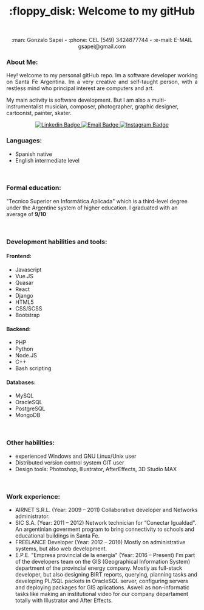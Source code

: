 <h1 align="center"> :floppy_disk: Welcome to my gitHub </h1>
<br/>

<p align="center">
:man: Gonzalo Sapei
- :phone: CEL (549) 3424877744 
- :e-mail: E-MAIL gsapei@gmail.com
</p>

<h3> About Me: </h3>
<p align="justify">
Hey! welcome to my personal gitHub repo. Im a software developer working on Santa Fe Argentina.
Im a very creative and self-taught person, with a restless mind who principal interest are computers and art.

My main activity is software development. But I am also a multi-instrumentalist musician, composer, photographer, graphic designer, cartoonist, painter, skater.
</p>
<p align="center">
<a target="_blank" href="https://www.linkedin.com/in/gonzalo-sapei-810065235/">
<img src="https://img.shields.io/badge/-gsapei-blue?style=for-the-badge&logo=Linkedin&logoColor=white&link=https://www.linkedin.com/in/gsapei" alt="Linkedin Badge">
</a>
<a target="_blank" href="mailto:gsapei@gmail.com">
<img src="https://img.shields.io/badge/-gmail-orange?&style=for-the-badge&logo=Gmail&logoColor=white&link=maito:tanyaleepr@gmail.com" alt="Email Badge">
</a>
<a target="_blank" href="https://www.instagram.com/gsapei/">
<img src="https://img.shields.io/badge/-gsapei-purple?style=for-the-badge&logo=Instagram&logoColor=white&link=https://www.instagram.com/gsapei/" alt="Instagram Badge">
</a>

<h3> Languages: </h3>
<ul>
  <li>Spanish native</li>
  <li>English intermediate level</li>
</ul>

<br/>

<h3> Formal education: </h3>
<p> "Tecnico Superior en Informática Aplicada" which is a third-level degree under the Argentine system of higher education. I graduated with an average of <b>9/10</b> </p>

<br/>


<h3> Development habilities and tools: </h3>

<h4> Frontend: </h4>
<ul>
  <li> Javascript </li>
  <li> Vue.JS </li>
  <li> Quasar </li>
  <li> React </li>
  <li> Django </li>
  <li> HTML5 </li>
  <li> CSS/SCSS </li>
  <li> Bootstrap </li>
</ul>

<h4> Backend: </h4>
<ul>
  <li> PHP </li>
  <li> Python </li>
  <li> Node.JS </li>
  <li> C++ </li>
  <li> Bash scripting </li>
</ul>

<h4> Databases: </h4>
<ul>
  <li> MySQL </li>
  <li> OracleSQL </li>
  <li> PostgreSQL </li>
  <li> MongoDB </li>
</ul>

<br/>

<h3> Other habilities: </h3>
<ul>
  <li> experienced Windows and GNU Linux/Unix user </li>
  <li> Distributed version control system GIT user</li>
  <li> Design tools: Photoshop, Illustrator, AfterEffects, 3D Studio MAX</li>
</ul>

<br/>

<h3> Work experience: </h3>
<ul>
  <li>
  AIRNET S.R.L. (Year: 2009 – 2011) Collaborative developer and Networks administrator.
  </li>

  <li> 
   SIC S.A. (Year: 2011 – 2012) Network technician for “Conectar Igualdad”. An argentinian goverment program to bring connectivity to schools and educational buildings in Santa Fe.
  </li>

  <li>
  FREELANCE Developer (Year: 2012 – 2016) Mostly on administrative systems, but also web development.
  </li>

  <li>
  E.P.E. "Empresa provincial de la energia" (Year: 2016 – Present) I'm part of the developers team on the GIS (Geographical Information System) department of the provincial energy company. Mostly as full-stack developer, but also designing BIRT reports, querying, planning tasks and developing PL/SQL packets in OracleSQL server, configuring servers and deploying packages for GIS aplications. Aswell as non-informatic tasks like making an institutional video for our company departament totally with Illustrator and After Effects.
  </li>
</ul>  
